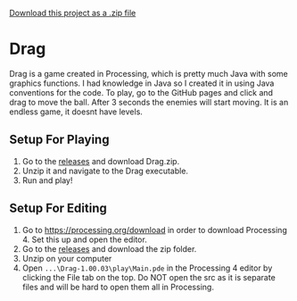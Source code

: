 <a class="zip_download_link" href="https://github.com/Sami-ul/Drag/releases/tag/v1.00.03">Download this project as a .zip file</a>
# Drag
Drag is a game created in Processing, which is pretty much Java with some graphics functions. I had knowledge in Java so I created it in using Java conventions for the code. To play, go to the GitHub pages and click and drag to move the ball. After 3 seconds the enemies will start moving. It is an endless game, it doesnt have levels.
## Setup For Playing
1. Go to the [releases](https://github.com/Sami-ul/Drag/releases/tag/v1.00.03) and download Drag.zip.
2. Unzip it and navigate to the Drag executable.
3. Run and play!
## Setup For Editing
1. Go to https://processing.org/download in order to download Processing 4. Set this up and open the editor.
2. Go to the [releases](https://github.com/Sami-ul/Drag/releases/tag/v1.00.03) and download the zip folder.
3. Unzip on your computer
4. Open `...\Drag-1.00.03\play\Main.pde` in the Processing 4 editor by clicking the File tab on the top. Do NOT open the src as it is separate files and will be hard to open them all in Processing.
